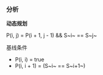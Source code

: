 ### 分析

**动态规划**

P(i, j) = P(i + 1, j - 1) && S~i~ == S~j~

基线条件
* P(i, i) = true
* P(i, i + 1) = (S~i~ == S~i+1~)
